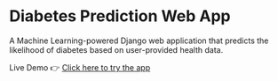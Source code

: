 #  Diabetes Prediction Web App

A Machine Learning-powered Django web application that predicts the likelihood of diabetes based on user-provided health data.

Live Demo 👉 [Click here to try the app](https://diabetes-prediction-wq7e.onrender.com)
